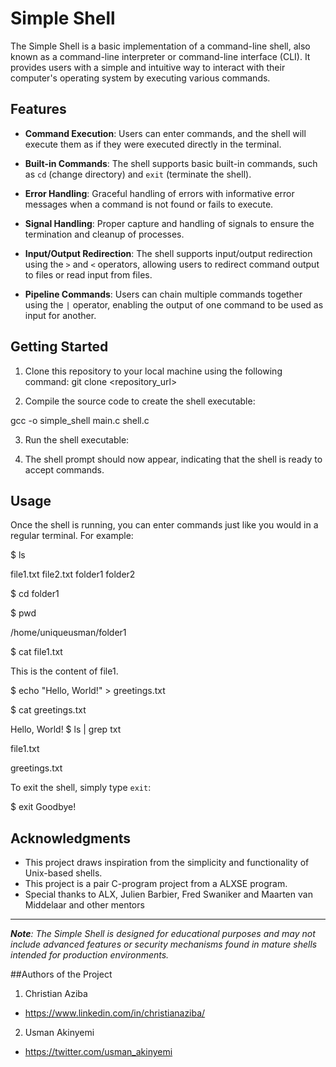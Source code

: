 # Simple Shell

The Simple Shell is a basic implementation of a command-line shell, also known as a command-line interpreter or command-line interface (CLI). It provides users with a simple and intuitive way to interact with their computer's operating system by executing various commands.

## Features

- **Command Execution**: Users can enter commands, and the shell will execute them as if they were executed directly in the terminal.

- **Built-in Commands**: The shell supports basic built-in commands, such as `cd` (change directory) and `exit` (terminate the shell).

- **Error Handling**: Graceful handling of errors with informative error messages when a command is not found or fails to execute.

- **Signal Handling**: Proper capture and handling of signals to ensure the termination and cleanup of processes.

- **Input/Output Redirection**: The shell supports input/output redirection using the `>` and `<` operators, allowing users to redirect command output to files or read input from files.

- **Pipeline Commands**: Users can chain multiple commands together using the `|` operator, enabling the output of one command to be used as input for another.

## Getting Started

1. Clone this repository to your local machine using the following command:
git clone <repository_url>


2. Compile the source code to create the shell executable:

gcc -o simple_shell main.c shell.c

3. Run the shell executable:


4. The shell prompt should now appear, indicating that the shell is ready to accept commands.

## Usage

Once the shell is running, you can enter commands just like you would in a regular terminal. For example:

$ ls

file1.txt file2.txt folder1 folder2

$ cd folder1

$ pwd

/home/uniqueusman/folder1

$ cat file1.txt

This is the content of file1.

$ echo "Hello, World!" > greetings.txt

$ cat greetings.txt

Hello, World!
$ ls | grep txt

file1.txt

greetings.txt


To exit the shell, simply type `exit`:

$ exit
Goodbye!

## Acknowledgments

- This project draws inspiration from the simplicity and functionality of Unix-based shells.
- This project is a pair C-program project from a ALXSE program.
- Special thanks to ALX, Julien Barbier, Fred Swaniker and Maarten van Middelaar and other mentors
---

_**Note**: The Simple Shell is designed for educational purposes and may not include advanced features or security mechanisms found in mature shells intended for production environments._

##Authors of the Project
1. Christian Aziba
- https://www.linkedin.com/in/christianaziba/
2. Usman Akinyemi
- https://twitter.com/usman_akinyemi
